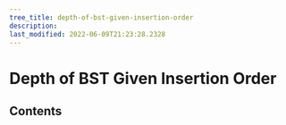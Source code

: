 ```yaml
---
tree_title: depth-of-bst-given-insertion-order
description: 
last_modified: 2022-06-09T21:23:28.2328
---
```


# Depth of BST Given Insertion Order

## Contents
